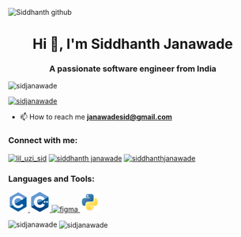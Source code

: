 
![Siddhanth github](https://github.com/SidJanawade/SidJanawade/assets/126084714/e14db2e6-6cd8-4e59-a231-ed4486c5e689)


<h1 align="center">Hi 👋, I'm Siddhanth Janawade</h1>
<h3 align="center">A passionate software engineer from India</h3>

<p align="left"> <img src="https://komarev.com/ghpvc/?username=sidjanawade&label=Profile%20views&color=0e75b6&style=flat" alt="sidjanawade" /> </p>

<p align="left"> <a href="https://github.com/ryo-ma/github-profile-trophy"><img src="https://github-profile-trophy.vercel.app/?username=sidjanawade" alt="sidjanawade" /></a> </p>

- 📫 How to reach me **janawadesid@gmail.com**

<h3 align="left">Connect with me:</h3>
<p align="left">
<a href="https://twitter.com/lil_uzi_sid" target="blank"><img align="center" src="https://raw.githubusercontent.com/rahuldkjain/github-profile-readme-generator/master/src/images/icons/Social/twitter.svg" alt="lil_uzi_sid" height="30" width="40" /></a>
<a href="https://linkedin.com/in/siddhanth janawade" target="blank"><img align="center" src="https://raw.githubusercontent.com/rahuldkjain/github-profile-readme-generator/master/src/images/icons/Social/linked-in-alt.svg" alt="siddhanth janawade" height="30" width="40" /></a>
<a href="https://instagram.com/siddhanthjanawade" target="blank"><img align="center" src="https://raw.githubusercontent.com/rahuldkjain/github-profile-readme-generator/master/src/images/icons/Social/instagram.svg" alt="siddhanthjanawade" height="30" width="40" /></a>
</p>

<h3 align="left">Languages and Tools:</h3>
<p align="left"> <a href="https://www.cprogramming.com/" target="_blank" rel="noreferrer"> <img src="https://raw.githubusercontent.com/devicons/devicon/master/icons/c/c-original.svg" alt="c" width="40" height="40"/> </a> <a href="https://www.w3schools.com/cpp/" target="_blank" rel="noreferrer"> <img src="https://raw.githubusercontent.com/devicons/devicon/master/icons/cplusplus/cplusplus-original.svg" alt="cplusplus" width="40" height="40"/> </a> <a href="https://www.figma.com/" target="_blank" rel="noreferrer"> <img src="https://www.vectorlogo.zone/logos/figma/figma-icon.svg" alt="figma" width="40" height="40"/> </a> <a href="https://www.python.org" target="_blank" rel="noreferrer"> <img src="https://raw.githubusercontent.com/devicons/devicon/master/icons/python/python-original.svg" alt="python" width="40" height="40"/> </a> </p>

<p><img align="left" src="https://github-readme-stats.vercel.app/api/top-langs?username=sidjanawade&show_icons=true&locale=en&layout=compact" alt="sidjanawade" /></p>

<p>&nbsp;<img align="center" src="https://github-readme-stats.vercel.app/api?username=sidjanawade&show_icons=true&locale=en" alt="sidjanawade" /></p>
